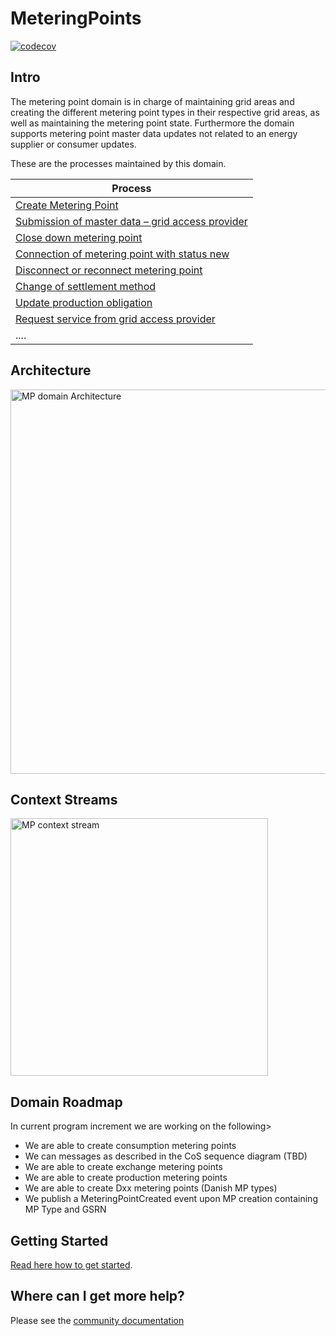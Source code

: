 # MeteringPoints

[![codecov](https://codecov.io/gh/Energinet-DataHub/geh-metering-point/branch/main/graph/badge.svg?token=XR3CF7GC90)](https://codecov.io/gh/Energinet-DataHub/geh-metering-point)

## Intro

The metering point domain is in charge of maintaining grid areas and creating the different metering point types in their respective grid areas, as well as maintaining the metering point state.
Furthermore the domain supports metering point master data updates not related to an energy supplier or consumer updates.

These are the processes maintained by this domain.

| Process                                                                      |
| ---------------------------------------------------------------------------- |
| [Create Metering Point](docs/business-processes/create-metering-point.md) |
| [Submission of master data – grid access provider](docs/business-processes/submission-of-master-data-grid-acess-provider.md)                |
| [Close down metering point](docs/business-processes/close-down-metering-point.md)                                               |
| [Connection of metering point with status new](docs/business-processes/connection-of-metering-point-with-status-new.md)                                             |
| [Disconnect or reconnect metering point](docs/business-processes/disconnect-or-reconnect-metering-point.md)                                                            |
| [Change of settlement method](docs/business-processes/change-of-settlement-method.md)                                                        |
| [Update production obligation](docs/business-processes/update-production-obligation.md)                                                              |
| [Request service from grid access provider](docs/business-processes/request-service-from-grid-access-provider.md)                             |
| ....                                                                         |

## Architecture

<img width="615" alt="MP domain Architecture" src="https://user-images.githubusercontent.com/25637982/117973312-87033780-b32c-11eb-9232-32c90cdb0fdb.PNG">

## Context Streams

<img width="412" alt="MP context stream" src="https://user-images.githubusercontent.com/25637982/114844794-6dc5a480-9ddb-11eb-9603-56d6c36a15af.PNG">

## Domain Roadmap

In current program increment we are working on the following>

* We are able to create consumption metering points
* We can messages as described in the CoS sequence diagram (TBD)
* We are able to create exchange metering points
* We are able to create production metering points
* We are able to create Dxx metering points (Danish MP types)
* We publish a MeteringPointCreated event upon MP creation containing MP Type and GSRN

## Getting Started

[Read here how to get started](https://github.com/Energinet-DataHub/green-energy-hub/blob/main/docs/getting-started.md).

## Where can I get more help?

Please see the [community documentation](https://github.com/Energinet-DataHub/green-energy-hub/blob/main/COMMUNITY.md)
